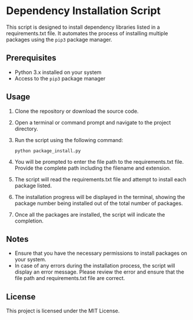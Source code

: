 # Dependency Installation Script

This script is designed to install dependency libraries listed in a requirements.txt file. It automates the process of installing multiple packages using the `pip3` package manager.

## Prerequisites

- Python 3.x installed on your system
- Access to the `pip3` package manager

## Usage

1. Clone the repository or download the source code.
2. Open a terminal or command prompt and navigate to the project directory.
3. Run the script using the following command:

   ```shell
   python package_install.py
4. You will be prompted to enter the file path to the requirements.txt file. Provide the complete path including the filename and extension.
5. The script will read the requirements.txt file and attempt to install each package listed.
6. The installation progress will be displayed in the terminal, showing the package number being installed out of the total number of packages.
7. Once all the packages are installed, the script will indicate the completion.

## Notes
- Ensure that you have the necessary permissions to install packages on your system.
- In case of any errors during the installation process, the script will display an error message. Please review the error and ensure that the file path and requirements.txt file are correct.


## License
This project is licensed under the MIT License.
